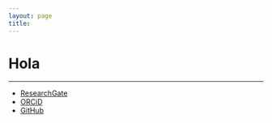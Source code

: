 ```yaml
---
layout: page
title:
---
```


# Hola

---

* [ResearchGate](https://www.researchgate.net/profile/Rodrigo-Leo)
* [ORCiD](https://orcid.org/0000-0003-4359-6927)
* [GitHub](https://github.com/rodrigo-lp)
